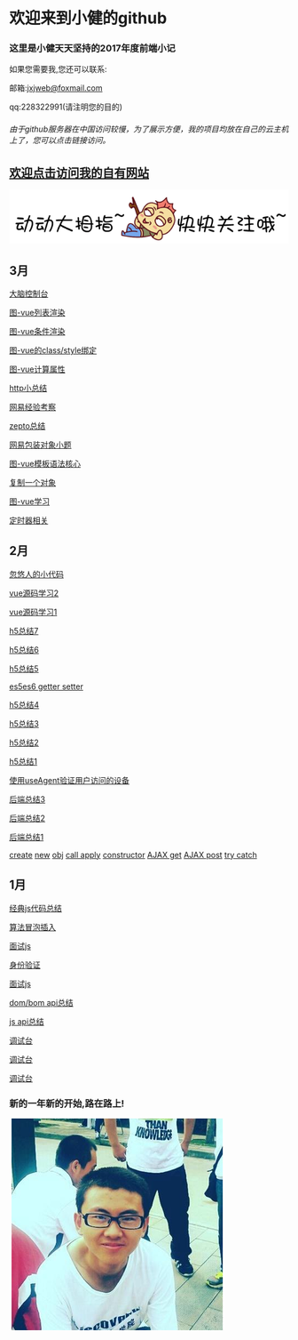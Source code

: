 # 欢迎来到小健的github

### 这里是小健天天坚持的2017年度前端小记

如果您需要我,您还可以联系:

邮箱:jxjweb@foxmail.com

qq:228322991(请注明您的目的)
 
###### 由于github服务器在中国访问较慢，为了展示方便，我的项目均放在自己的云主机上了，您可以点击链接访问。
 

##  [欢迎点击访问我的自有网站](http://webjxj.sc2yun.com/)

 [![link](mouseover.gif)](http://webjxj.sc2yun.com/)
 
## 3月

 [大脑控制台](zj0313.md)

 [图-vue列表渲染](zj0312.md)

 [图-vue条件渲染](zj0311.md)

 [图-vue的class/style绑定](zj0310.md)

 [图-vue计算属性](zj0309.md)

 [http小总结](zj0308.md)

 [网易经验考察](zj0307.md)

 [zepto总结](zj0306.md)

 [网易包装对象小题](zj0305.md)

 [图-vue模板语法核心](zj0304.md)

 [复制一个对象](zj0303.md)
 
 [图-vue学习](zj0302.md)
 
 [定时器相关](zj0301.md) 
 
## 2月

 [忽悠人的小代码](zk0228.md)
 
 [vue源码学习2](vue02)
 
 [vue源码学习1](vue01)

 [h5总结7](zk0211.md)

 [h5总结6](zk0210.md)

 [h5总结5](zk0209.md)

 [es5es6 getter setter](zk02252.md)
 
 [h5总结4](zk0208.md)
 
 [h5总结3](zk0207.md)
 
 [h5总结2](zk0206.md)
 
 [h5总结1](zk0205.md)

 [使用useAgent验证用户访问的设备](zk0225.md)
 
 [后端总结3](zk0203.md)
 
 [后端总结2](zk0202.md)
 
 [后端总结1](zk0201.md)

 [create](zk0219.md)
 [new](zk0218.md)
 [obj](zk0217.md)
 [call apply](zk0224.md)
 [constructor](zk0223.md)
 [AJAX get](zk0222.md)
 [AJAX post](zk0221.md)
 [try catch](zk0220.md)
 
## 1月

 [经典js代码总结](zl0101.md)

 [算法冒泡插入](zl0102.md)

 [面试js](zl0103.md)

 [身份验证](zl0104.md)

 [面试js](zl0105.md)

 [dom/bom api总结](zl0110.md)

 [js api总结](zl0111.md)

 [调试台](zl0115.md)

 [调试台](zl0116.md)

 [调试台](zl0117.md)

### 新的一年新的开始,路在路上!

 ![大一长跑照片,老累了.大一啊,美好的大一](me.jpg)
